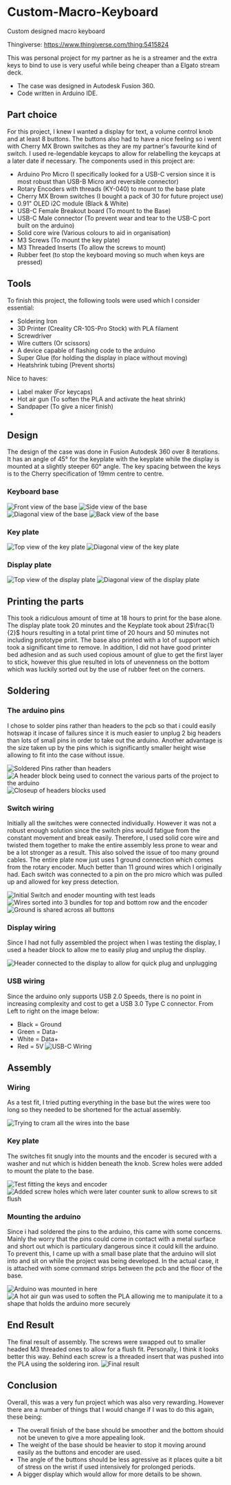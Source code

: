 # Custom-Macro-Keyboard
Custom designed macro keyboard

Thingiverse: https://www.thingiverse.com/thing:5415824

This was personal project for my partner as he is a streamer and the extra keys to bind to use is very useful while being cheaper than a Elgato stream deck.
- The case was designed in Autodesk Fusion 360.
- Code written in Arduino IDE.

## Part choice
For this project, I knew I wanted a display for text, a volume control knob and at least 8 buttons. The buttons also had to have a nice feeling so i went with Cherry MX Brown switches as they are my partner's favourite kind of switch. I used re-legendable keycaps to allow for relabelling the keycaps at a later date if necessary. The components used in this project are:
- Arduino Pro Micro (I specifically looked for a USB-C version since it is most robust than USB-B Micro and reversible connector)
- Rotary Encoders with threads (KY-040) to mount to the base plate
- Cherry MX Brown switches (I bought a pack of 30 for future project use)
- 0.91" OLED i2C module (Black & White)
- USB-C Female Breakout board (To mount to the Base)
- USB-C Male connector (To prevent wear and tear to the USB-C port built on the arduino)
- Solid core wire (Various colours to aid in organisation)
- M3 Screws (To mount the key plate)
- M3 Threaded Inserts (To allow the screws to mount)
- Rubber feet (to stop the keyboard moving so much when keys are pressed)

## Tools
To finish this project, the following tools were used which I consider essential:
- Soldering Iron
- 3D Printer (Creality CR-10S-Pro Stock) with PLA filament
- Screwdriver
- Wire cutters (Or scissors)
- A device capable of flashing code to the arduino
- Super Glue (for holding the display in place without moving)
- Heatshrink tubing (Prevent shorts)

Nice to haves:
- Label maker (For keycaps)
- Hot air gun (To soften the PLA and activate the heat shrink)
- Sandpaper (To give a nicer finish)
- 

## Design
The design of the case was done in Fusion Autodesk 360 over 8 iterations. It has an angle of 45&deg; for the keyplate with the keyplate while the display is mounted at a slightly steeper 60&deg; angle. The key spacing between the keys is to the Cherry specification of 19mm centre to centre.

### Keyboard base
![](Photos/FrontProfile.jpg "Front view of the base")
![](Photos/SideProfile.jpg "Side view of the base")
![](Photos/DiagonalProfile.jpg "Diagonal view of the base")
![](Photos/BackProfile.jpg "Back view of the base")

### Key plate
![](Photos/KeyPlateTopProfile.jpg "Top view of the key plate")
![](Photos/KeyPlateDiagonalProfile.jpg "Diagonal view of the key plate")

### Display plate
![](Photos/DisplayPlateTopProfile.jpg "Top view of the display plate")
![](Photos/DisplayPlateDiagonalProfile.jpg "Diagonal view of the display plate")

## Printing the parts
This took a ridiculous amount of time at 18 hours to print for the base alone. The display plate took 20 minutes and the Keyplate took about 2$\frac{1}{2}$ hours resulting in a total print time of 20 hours and 50 minutes not including prototype print. The base also printed with a lot of support which took a significant time to remove. In addition, I did not have good printer bed adhesion and as such used copious amount of glue to get the first layer to stick, however this glue resulted in lots of unevenness on the bottom which was luckily sorted out by the use of rubber feet on the corners.

## Soldering

### The arduino pins
I chose to solder pins rather than headers to the pcb so that i could easily hotswap it incase of failures since it is much easier to unplug 2 big headers than lots of small pins in order to take out the arduino. Another advantage is the size taken up by the pins which is significantly smaller height wise allowing to fit into the case without issue.

![](Photos/ArduinoHeaders.jpg "Soldered Pins rather than headers")
![](Photos/HeaderBlock.jpg "A header block being used to connect the various parts of the project to the arduino")
![](Photos/HeaderBlock2.jpg "Closeup of headers blocks used")

### Switch wiring
Initially all the switches were connected individually. However it was not a robust enough solution since the switch pins would fatigue from the constant movement and break easily. Therefore, I used solid core wire and twisted them together to make the entire assembly less prone to wear and be a lot stronger as a result. This also solved the issue of too many ground cables. The entire plate now just uses 1 ground connection which comes from the rotary encoder. Much better than 11 ground wires which I originally had. Each switch was connected to a pin on the pro micro which was pulled up and allowed for key press detection.

![](Photos/PlateTestWiring.jpg "Initial Switch and enoder mounting with test leads")
![](Photos/SavingWire.jpg "Wires sorted into 3 bundles for top and bottom row and the encoder")
![](Photos/SavingWireClose.jpg "Ground is shared across all buttons")

### Display wiring
Since I had not fully assembled the project when I was testing the display, I used a header block to allow me to easily plug and unplug the display.

![](Photos/DisplayConnector.jpg "Header connected to the display to allow for quick plug and unplugging")

### USB wiring
Since the arduino only supports USB 2.0 Speeds, there is no point in increasing complexity and cost to get a USB 3.0 Type C connector.
From Left to right on the image below:
- Black = Ground
- Green = Data-
- White = Data+
- Red = 5V
![](Photos/USB-CWiring.jpg "USB-C Wiring")

## Assembly

### Wiring
As a test fit, I tried putting everything in the base but the wires were too long so they needed to be shortened for the actual assembly.

![](Photos/TestingSpace.jpg "Trying to cram all the wires into the base")

### Key plate
The switches fit snugly into the mounts and the encoder is secured with a washer and nut which is hidden beneath the knob. Screw holes were added to mount the plate to the base.

![](Photos/TestPlate.jpg "Test fitting the keys and encoder")
![](Photos/TestPlateScrewHoles.jpg "Added screw holes which were later counter sunk to allow screws to sit flush")

### Mounting the arduino
Since i had soldered the pins to the arduino, this came with some concerns. Mainly the worry that the pins could come in contact with a metal surface and short out which is particulary dangerous since it could kill the arduino. To prevent this, I came up with a small base plate that the arduino will slot into and sit on while the project was being developed. In the actual case, it is attached with some command strips between the pcb and the floor of the base.

![](Photos/ArduinoTestMountBase.jpg "Arduino was mounted in here")
![](Photos/ArduinoHotAirMoulding.jpg "A hot air gun was used to soften the PLA allowing me to manipulate it to a shape that holds the arduino more securely")

## End Result
The final result of assembly. The screws were swapped out to smaller headed M3 threaded ones to allow for a flush fit. Personally, I think it looks better this way. Behind each screw is a threaded insert that was pushed into the PLA using the soldering iron.
![](Photos/Finalhardware.jpg "Final result")

## Conclusion
Overall, this was a very fun project which was also very rewarding. However there are a number of things that I would change if I was to do this again, these being:
- The overall finish of the base should be smoother and the bottom should not be uneven to give a more appealing look.
- The weight of the base should be heavier to stop it moving around easily as the buttons and encoder are used.
- The angle of the buttons should be less agressive as it places quite a bit of stress on the wrist if used intensively for prolonged periods. 
- A bigger display which would allow for more details to be shown.
